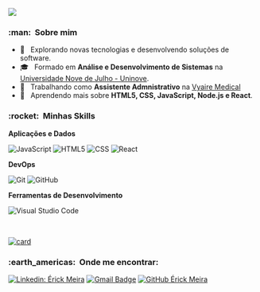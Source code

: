 
![](https://komarev.com/ghpvc/?username=ericksmeira&color=006bed)

<h3> :man: &nbsp;Sobre mim  </h3>

- 🤔 &nbsp; Explorando novas tecnologias e desenvolvendo soluções de software.
- 🎓 &nbsp; Formado em **Análise e Desenvolvimento de Sistemas** na <a href="www.uninove.br">Universidade Nove de Julho - Uninove</a>.
- 💼 &nbsp; Trabalhando como **Assistente Admnistrativo** na <a href="https://www.vyaire.com">Vyaire Medical</a>
- 🌱 &nbsp; Aprendendo mais sobre **HTML5, CSS, JavaScript, Node.js e React**.

<h3> :rocket: &nbsp;Minhas Skills </h3>

**Aplicações e Dados**

  ![JavaScript](https://img.shields.io/badge/-JavaScript-333333?style=flat&logo=javascript)
  ![HTML5](https://img.shields.io/badge/-HTML5-333333?style=flat&logo=HTML5)
  ![CSS](https://img.shields.io/badge/-CSS-333333?style=flat&logo=CSS3&logoColor=1572B6)
  ![React](https://img.shields.io/badge/-React-333333?style=flat&logo=react)

**DevOps**

  ![Git](https://img.shields.io/badge/-Git-333333?style=flat&logo=git)
  ![GitHub](https://img.shields.io/badge/-GitHub-333333?style=flat&logo=github)

**Ferramentas de Desenvolvimento**

  ![Visual Studio Code](https://img.shields.io/badge/-Visual%20Studio%20Code-333333?style=flat&logo=visual-studio-code&logoColor=007ACC)

<br/>

[![card](https://github-readme-stats.vercel.app/api?username=ericksmeira&theme=default)](https://github.com/iuricode/)

<h3> :earth_americas: &nbsp;Onde me encontrar: </h3> 

[![Linkedin: Érick Meira](https://img.shields.io/badge/-ericksmeira-blue?style=flat-square&logo=Linkedin&logoColor=white&link=https://www.linkedin.com/in/ericksmeira/)](https://www.linkedin.com/in/ericksmeira/)
[![Gmail Badge](https://img.shields.io/badge/-ericksmeira@gmail.com-006bed?style=flat-square&logo=Gmail&logoColor=white&link=mailto:ericksmeira@gmail.com)](mailto:ericksmeira@gmail.com)
[![GitHub Érick Meira]( https://img.shields.io/github/followers/ericksmeira?label=follow&style=social)](https://github.com/ericksmeira)
